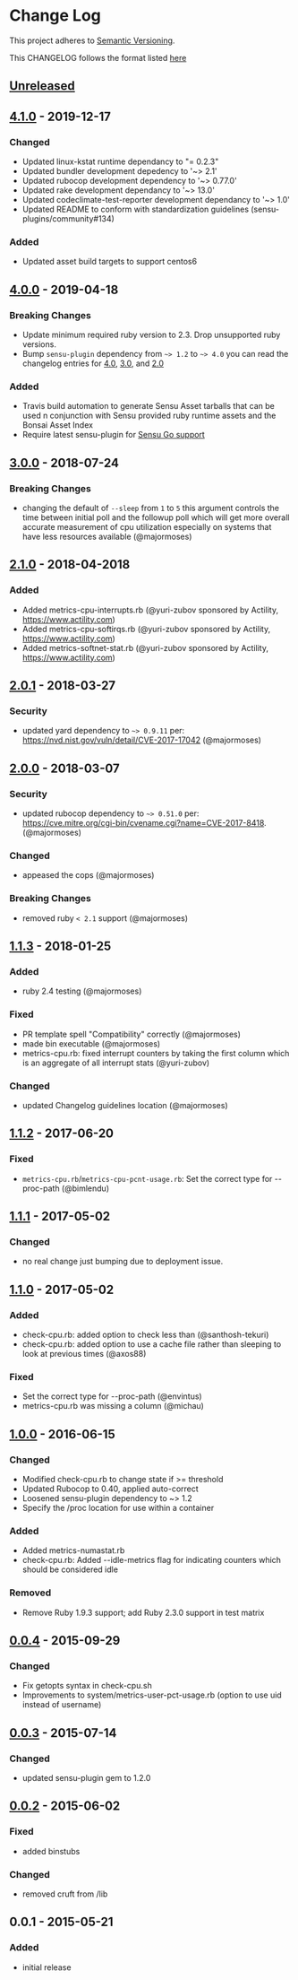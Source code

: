 # Change Log
This project adheres to [Semantic Versioning](http://semver.org/).

This CHANGELOG follows the format listed [here](https://github.com/sensu-plugins/community/blob/master/HOW_WE_CHANGELOG.md)

## [Unreleased]

## [4.1.0] - 2019-12-17
### Changed
- Updated linux-kstat runtime dependancy to "= 0.2.3" 
- Updated bundler development depedency to '~> 2.1'
- Updated rubocop development dependency to '~> 0.77.0'
- Updated rake development dependancy to '~> 13.0'
- Updated codeclimate-test-reporter development dependancy to '~> 1.0'
- Updated README to conform with standardization guidelines (sensu-plugins/community#134)

### Added
- Updated asset build targets to support centos6

## [4.0.0] - 2019-04-18
### Breaking Changes
- Update minimum required ruby version to 2.3. Drop unsupported ruby versions.
- Bump `sensu-plugin` dependency from `~> 1.2` to `~> 4.0` you can read the changelog entries for [4.0](https://github.com/sensu-plugins/sensu-plugin/blob/master/CHANGELOG.md#400---2018-02-17), [3.0](https://github.com/sensu-plugins/sensu-plugin/blob/master/CHANGELOG.md#300---2018-12-04), and [2.0](https://github.com/sensu-plugins/sensu-plugin/blob/master/CHANGELOG.md#v200---2017-03-29)

### Added
- Travis build automation to generate Sensu Asset tarballs that can be used n conjunction with Sensu provided ruby runtime assets and the Bonsai Asset Index
- Require latest sensu-plugin for [Sensu Go support](https://github.com/sensu-plugins/sensu-plugin#sensu-go-enablement)

## [3.0.0] - 2018-07-24
### Breaking Changes
- changing the default of `--sleep` from `1` to `5` this argument controls the time between initial poll and the followup poll which will get more overall accurate measurement of cpu utilization especially on systems that have less resources available (@majormoses)

## [2.1.0] - 2018-04-2018
### Added
- Added metrics-cpu-interrupts.rb (@yuri-zubov sponsored by Actility, https://www.actility.com)
- Added metrics-cpu-softirqs.rb (@yuri-zubov sponsored by Actility, https://www.actility.com)
- Added metrics-softnet-stat.rb (@yuri-zubov sponsored by Actility, https://www.actility.com)

## [2.0.1] - 2018-03-27
### Security
- updated yard dependency to `~> 0.9.11` per: https://nvd.nist.gov/vuln/detail/CVE-2017-17042 (@majormoses)

## [2.0.0] - 2018-03-07
### Security
- updated rubocop dependency to `~> 0.51.0` per: https://cve.mitre.org/cgi-bin/cvename.cgi?name=CVE-2017-8418. (@majormoses)

### Changed
- appeased the cops (@majormoses)

### Breaking Changes
- removed ruby `< 2.1` support (@majormoses)

## [1.1.3] - 2018-01-25
### Added
- ruby 2.4 testing (@majormoses)

### Fixed
- PR template spell "Compatibility" correctly (@majormoses)
- made bin executable (@majormoses)
- metrics-cpu.rb: fixed interrupt counters by taking the first column which is an aggregate of all interrupt stats  (@yuri-zubov)

### Changed
- updated Changelog guidelines location (@majormoses)

## [1.1.2] - 2017-06-20
### Fixed
- `metrics-cpu.rb`/`metrics-cpu-pcnt-usage.rb`: Set the correct type for --proc-path (@bimlendu)

## [1.1.1] - 2017-05-02
### Changed
- no real change just bumping due to deployment issue.

## [1.1.0] - 2017-05-02
### Added
- check-cpu.rb: added option to check less than (@santhosh-tekuri)
- check-cpu.rb: added option to use a cache file rather than sleeping to look at previous times (@axos88)

### Fixed
- Set the correct type for --proc-path (@envintus)
- metrics-cpu.rb was missing a column (@michau)

## [1.0.0] - 2016-06-15
### Changed
- Modified check-cpu.rb to change state if >= threshold
- Updated Rubocop to 0.40, applied auto-correct
- Loosened sensu-plugin dependency to ~> 1.2
- Specify the /proc location for use within a container

### Added
- Added metrics-numastat.rb
- check-cpu.rb: Added --idle-metrics flag for indicating counters which should be considered idle

### Removed
- Remove Ruby 1.9.3 support; add Ruby 2.3.0 support in test matrix

## [0.0.4] - 2015-09-29
### Changed
- Fix getopts syntax in check-cpu.sh
- Improvements to system/metrics-user-pct-usage.rb (option to use uid instead of username)

## [0.0.3] - 2015-07-14
### Changed
- updated sensu-plugin gem to 1.2.0

## [0.0.2] - 2015-06-02
### Fixed
- added binstubs

### Changed
- removed cruft from /lib

## 0.0.1 - 2015-05-21
### Added
- initial release


[Unreleased]: https://github.com/sensu-plugins/sensu-plugins-cpu-checks/compare/4.1.0...HEAD
[4.1.0]: https://github.com/sensu-plugins/sensu-plugins-cpu-checks/compare/4.0.0...4.1.0
[4.0.0]: https://github.com/sensu-plugins/sensu-plugins-cpu-checks/compare/3.0.0...4.0.0
[3.0.0]: https://github.com/sensu-plugins/sensu-plugins-cpu-checks/compare/2.1.0...3.0.0
[2.1.0]: https://github.com/sensu-plugins/sensu-plugins-cpu-checks/compare/2.0.1...2.1.0
[2.0.1]: https://github.com/sensu-plugins/sensu-plugins-cpu-checks/compare/2.0.0...2.0.1
[2.0.0]: https://github.com/sensu-plugins/sensu-plugins-cpu-checks/compare/1.1.3...2.0.0
[1.1.3]: https://github.com/sensu-plugins/sensu-plugins-cpu-checks/compare/1.1.2...1.1.3
[1.1.2]: https://github.com/sensu-plugins/sensu-plugins-cpu-checks/compare/1.1.1...1.1.2
[1.1.1]: https://github.com/sensu-plugins/sensu-plugins-cpu-checks/compare/1.1.0...1.1.1
[1.1.0]: https://github.com/sensu-plugins/sensu-plugins-cpu-checks/compare/1.0.0...1.1.0
[1.0.0]: https://github.com/sensu-plugins/sensu-plugins-cpu-checks/compare/0.0.4...1.0.0
[0.0.4]: https://github.com/sensu-plugins/sensu-plugins-cpu-checks/compare/0.0.3...0.0.4
[0.0.3]: https://github.com/sensu-plugins/sensu-plugins-cpu-checks/compare/0.0.2...0.0.3
[0.0.2]: https://github.com/sensu-plugins/sensu-plugins-cpu-checks/compare/0.0.1...0.0.2
